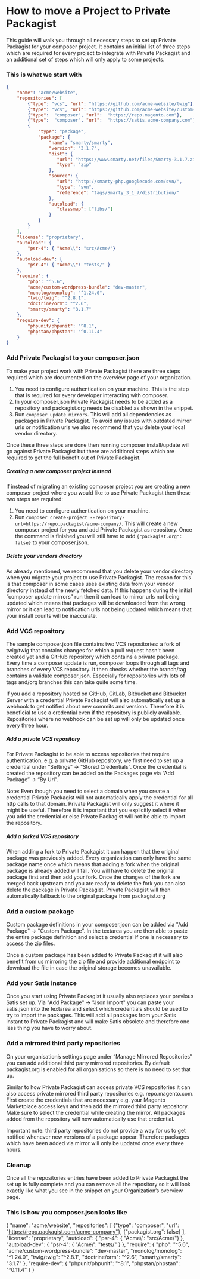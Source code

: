 # How to move a Project to Private Packagist
This guide will walk you through all necessary steps to set up Private Packagist for your composer project. It contains an initial list of three steps which are required for every project to integrate with Private Packagist and an additional set of steps which will only apply to some projects.

### This is what we start with

```json
{
    "name": "acme/website",
    "repositories": [
        {"type": "vcs", "url": "https://github.com/acme-website/twig"},
        {"type": "vcs", "url": "https://github.com/acme-website/custom-wordpress-bundle"},
        {"type":  "composer", "url":  "https://repo.magento.com"},
        {"type":  "composer", "url":  "https://satis.acme-company.com"},
        {
            "type": "package",
            "package": {
                "name": "smarty/smarty",
                "version": "3.1.7",
                "dist": {
                   "url": "https://www.smarty.net/files/Smarty-3.1.7.zip",
                   "type": "zip"
                },
                "source": {
                   "url": "http://smarty-php.googlecode.com/svn/",
                   "type": "svn",
                   "reference": "tags/Smarty_3_1_7/distribution/"
                },
                "autoload": {
                   "classmap": ["libs/"]
                }
            }
        }
    ],
    "license": "proprietary",
    "autoload": {
        "psr-4": { "Acme\\": "src/Acme/"}
    },
    "autoload-dev": {
        "psr-4": { "Acme\\": "tests/" }
    },
    "require": {
        "php": "^5.6",
        "acme/custom-wordpress-bundle": "dev-master",
        "monolog/monolog": "^1.24.0",
        "twig/twig": "^2.8.1",
        "doctrine/orm": "^2.6",
        "smarty/smarty": "3.1.7"
    },
    "require-dev": {
        "phpunit/phpunit": "^8.1",
        "phpstan/phpstan": "^0.11.4"
    }
}

```

### Add Private Packagist to your composer.json

To make your project work with Private Packagist there are three steps required which are documented on the overview page of your organization.

1. You need to configure authentication on your machine. This is the step that is required for every developer interacting with composer.
2. In your composer.json Private Packagist needs to be added as a repository and packagist.org needs be disabled as shown in the snippet.
3. Run `composer update mirrors`. This will add all dependencies as packages in Private Packagist. To avoid any issues with outdated mirror urls or notification urls we also recommend that you delete your local vendor directory.

Once these three steps are done then running composer install/update will go against Private Packagist but there are additional steps which are required to get the full benefit out of Private Packagist.

##### Creating a new composer project instead

If instead of migrating an existing composer project you are creating a new composer project where you would like to use Private Packagist then these two steps are required:

1. You need to configure authentication on your machine.
2. Run `composer create-project --repository-url=https://repo.packagist/acme-company/`. This will create a new composer project for you and add Private Packagist as repository. Once the command is finished you will still have to add `{"packagist.org": false}` to your composer.json.

##### Delete your vendors directory
As already mentioned, we recommend that you delete your vendor directory when you migrate your project to use Private Packagist. The reason for this is that composer in some cases uses existing data from your vendor directory instead of the newly fetched data. If this happens during the initial “composer update mirrors” run then it can lead to mirror urls not being updated which means that packages will be downloaded from the wrong mirror or it can lead to notification urls not being updated which means that your install counts will be inaccurate.

### Add VCS repository

The sample composer.json file contains two VCS repositories: a fork of twig/twig that contains changes for which a pull request hasn't been created yet and a GitHub repository which contains a private package. Every time a composer update is run, composer loops through all tags and branches of every VCS repository. It then checks whether the branch/tag contains a validate composer.json. Especially for repositories with lots of tags and/org branches this can take quite some time.

If you add a repository hosted on GitHub, GitLab, Bitbucket and Bitbucket Server with a credential Private Packagist will also automatically set up a webhook to get notified about new commits and versions. Therefore it is beneficial to use a credential even if the repository is publicly available. Repositories where no webhook can be set up will only be updated once every three hour.

##### Add a private VCS repository

For Private Packagist to be able to access repositories that require authentication, e.g. a private GitHub repository, we first need to set up a credential under “Settings” -> “Stored Credentials”. Once the credential is created the repository can be added on the Packages page via “Add Package” -> “By Url”. 

Note: Even though you need to select a domain when you create a credential Private Packagist will not automatically apply the credential for all http calls to that domain. Private Packagist will only suggest it where it might be useful. Therefore it is important that you explicitly select it when you add the credential or else Private Packagist will not be able to import the repository.

##### Add a forked VCS repository

When adding a fork to Private Packagist it can happen that the original package was previously added. Every organization can only have the same package name once which means that adding a fork when the original package is already added will fail. You will have to delete the original package first and then add your fork. Once the changes of the fork are merged back upstream and you are ready to delete the fork you can also delete the package in Private Packagist. Private Packagist will then automatically fallback to the original package from packagist.org

### Add a custom package

Custom package definitions in your composer.json can be added via "Add Package" -> "Custom Package". In the textarea you are then able to paste the entire package definition and select a credential if one is necessary to access the zip files.

Once a custom package has been added to Private Packagist it will also benefit from us mirroring the zip file and provide additional endpoint to download the file in case the original storage becomes unavailable.

### Add your Satis instance

Once you start using Private Packagist it usually also replaces your previous Satis set up. Via "Add Package" -> "Json Import" you can paste your satis.json into the textarea and select which credentials should be used to try to import the packages. This will add all packages from your Satis instant to Private Packagist and will make Satis obsolete and therefore one less thing you have to worry about.

### Add a mirrored third party repositories
On your organisation’s settings page under “Manage Mirrored Repositories” you can add additional third party mirrored repositories. By default packagist.org is enabled for all organisations so there is no need to set that up.

Similar to how Private Packagist can access private VCS repositories it can also access private mirrored third party repositories e.g. repo.magento.com. First create the credentials that are necessary e.g. your Magento Marketplace access keys and then add the mirrored third party repository. Make sure to select the credential while creating the mirror. All packages added from the repository will now automatically use that credential.

Important note: third party repositories do not provide a way for us to get notified whenever new versions of a package appear. Therefore packages which have been added via mirror will only be updated once every three hours.

### Cleanup
Once all the repositories entries have been added to Private Packagist the set up is fully complete and you can remove all the repository so it will look exactly like what you see in the snippet on your Organization’s overview page.

### This is how you composer.json looks like

{
    "name": "acme/website",
    "repositories": [
        {"type":  "composer", "url":  "https://repo.packagist.com/acme-company"},
        {"packagist.org": false}
    ],
    "license": "proprietary",
    "autoload": {
        "psr-4": { "Acme\\": "src/Acme/"}
    },
    "autoload-dev": {
        "psr-4": { "Acme\\": "tests/" }
    },
    "require": {
        "php": "^5.6",
        "acme/custom-wordpress-bundle": "dev-master",
        "monolog/monolog": "^1.24.0",
        "twig/twig": "^2.8.1",
        "doctrine/orm": "^2.6",
        "smarty/smarty": "3.1.7"
    },
    "require-dev": {
        "phpunit/phpunit": "^8.1",
        "phpstan/phpstan": "^0.11.4"
    }
}

```
